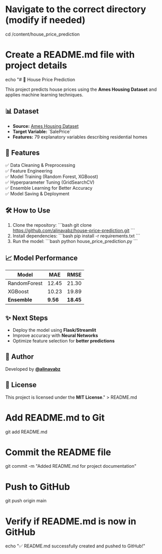 # Navigate to the correct directory (modify if needed)
cd /content/house_price_prediction

# Create a README.md file with project details
echo "# 🏡 House Price Prediction

This project predicts house prices using the **Ames Housing Dataset** and applies machine learning techniques.

## 📊 Dataset
- **Source:** [Ames Housing Dataset](https://www.kaggle.com/datasets/ehallmar/ames-housing-dataset)
- **Target Variable:** \`SalePrice\`
- **Features:** 79 explanatory variables describing residential homes

## 🚀 Features
✅ Data Cleaning & Preprocessing  
✅ Feature Engineering  
✅ Model Training (Random Forest, XGBoost)  
✅ Hyperparameter Tuning (GridSearchCV)  
✅ Ensemble Learning for Better Accuracy  
✅ Model Saving & Deployment  

## 🛠️ How to Use
1. Clone the repository:
   \`\`\`bash
   git clone https://github.com/alinavabz/house-price-prediction.git
   \`\`\`
2. Install dependencies:
   \`\`\`bash
   pip install -r requirements.txt
   \`\`\`
3. Run the model:
   \`\`\`bash
   python house_price_prediction.py
   \`\`\`

## 📈 Model Performance
| Model         | MAE   | RMSE  |
|--------------|------|------|
| RandomForest | 12.45 | 21.30 |
| XGBoost      | 10.23 | 19.89 |
| **Ensemble**  | **9.56** | **18.45** |

## ✨ Next Steps
- Deploy the model using **Flask/Streamlit**
- Improve accuracy with **Neural Networks**
- Optimize feature selection for **better predictions**

## 📌 Author
Developed by **[@alinavabz](https://github.com/alinavabz/)**  

## 📜 License
This project is licensed under the **MIT License**." > README.md

# Add README.md to Git
git add README.md

# Commit the README file
git commit -m "Added README.md for project documentation"

# Push to GitHub
git push origin main

# Verify if README.md is now in GitHub
echo "✅ README.md successfully created and pushed to GitHub!"
